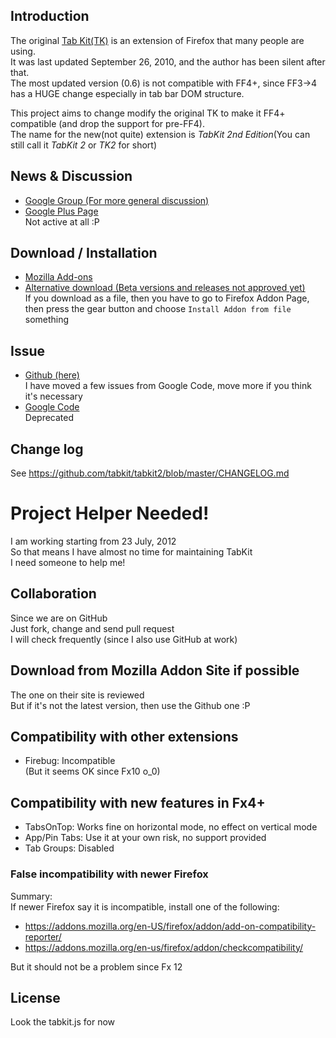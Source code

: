 ## Introduction
The original [Tab Kit(TK)](https://addons.mozilla.org/en-us/firefox/addon/tab-kit/) is an extension of Firefox that many people are using.  
It was last updated September 26, 2010, and the author has been silent after that.  
The most updated version (0.6) is not compatible with FF4+, since FF3->4 has a HUGE change especially in tab bar DOM structure.

This project aims to change modify the original TK to make it FF4+ compatible (and drop the support for pre-FF4).  
The name for the new(not quite) extension is *TabKit 2nd Edition*(You can still call it *TabKit 2* or *TK2* for short)

## News & Discussion
- [Google Group (For more general discussion)](http://groups.google.com/group/tabkit-2nd-edition)  
- [Google Plus Page](https://plus.google.com/106534394150015066907)  
Not active at all :P

## Download / Installation
- [Mozilla Add-ons](https://addons.mozilla.org/en-US/firefox/addon/tabkit-2nd-edition/)  
- [Alternative download (Beta versions and releases not approved yet)](http://www.mediafire.com/?i17mt3o435ngm)  
If you download as a file, then you have to go to Firefox Addon Page, then press the gear button and choose `Install Addon from file` something

## Issue
- [Github (here)](https://github.com/tabkit/tabkit2/issues)  
I have moved a few issues from Google Code, move more if you think it's necessary
- [Google Code](http://code.google.com/p/tabkit-2nd-edition/issues/list)  
Deprecated

## Change log
See https://github.com/tabkit/tabkit2/blob/master/CHANGELOG.md

# Project Helper Needed!
I am working starting from 23 July, 2012  
So that means I have almost no time for maintaining TabKit  
I need someone to help me!

## Collaboration
Since we are on GitHub  
Just fork, change and send pull request  
I will check frequently (since I also use GitHub at work)

## Download from Mozilla Addon Site if possible  
The one on their site is reviewed  
But if it's not the latest version, then use the Github one :P

## Compatibility with other extensions

- Firebug: Incompatible  
(But it seems OK since Fx10 o_0)

## Compatibility with new features in Fx4+
  - TabsOnTop: Works fine on horizontal mode, no effect on vertical mode
  - App/Pin Tabs: Use it at your own risk, no support provided
  - Tab Groups: Disabled

### False incompatibility with newer Firefox
Summary:  
If newer Firefox say it is incompatible, install one of the following:  
- https://addons.mozilla.org/en-US/firefox/addon/add-on-compatibility-reporter/
- https://addons.mozilla.org/en-us/firefox/addon/checkcompatibility/

But it should not be a problem since Fx 12

## License
Look the tabkit.js for now
